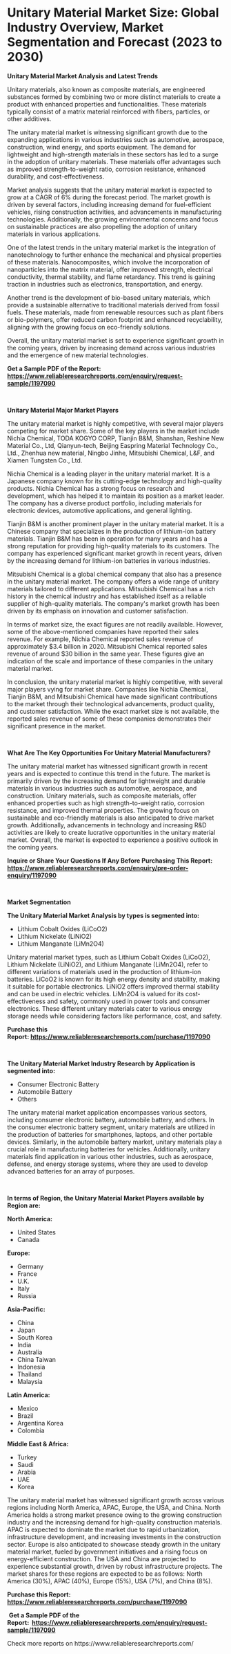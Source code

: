 <p><h1>Unitary Material Market Size: Global Industry Overview, Market Segmentation and Forecast (2023 to 2030)</h1></p><p><strong>Unitary Material Market Analysis and Latest Trends</strong></p>
<p><p>Unitary materials, also known as composite materials, are engineered substances formed by combining two or more distinct materials to create a product with enhanced properties and functionalities. These materials typically consist of a matrix material reinforced with fibers, particles, or other additives.</p><p>The unitary material market is witnessing significant growth due to the expanding applications in various industries such as automotive, aerospace, construction, wind energy, and sports equipment. The demand for lightweight and high-strength materials in these sectors has led to a surge in the adoption of unitary materials. These materials offer advantages such as improved strength-to-weight ratio, corrosion resistance, enhanced durability, and cost-effectiveness.</p><p>Market analysis suggests that the unitary material market is expected to grow at a CAGR of 6% during the forecast period. The market growth is driven by several factors, including increasing demand for fuel-efficient vehicles, rising construction activities, and advancements in manufacturing technologies. Additionally, the growing environmental concerns and focus on sustainable practices are also propelling the adoption of unitary materials in various applications.</p><p>One of the latest trends in the unitary material market is the integration of nanotechnology to further enhance the mechanical and physical properties of these materials. Nanocomposites, which involve the incorporation of nanoparticles into the matrix material, offer improved strength, electrical conductivity, thermal stability, and flame retardancy. This trend is gaining traction in industries such as electronics, transportation, and energy.</p><p>Another trend is the development of bio-based unitary materials, which provide a sustainable alternative to traditional materials derived from fossil fuels. These materials, made from renewable resources such as plant fibers or bio-polymers, offer reduced carbon footprint and enhanced recyclability, aligning with the growing focus on eco-friendly solutions.</p><p>Overall, the unitary material market is set to experience significant growth in the coming years, driven by increasing demand across various industries and the emergence of new material technologies.</p></p>
<p><strong>Get a Sample PDF of the Report:&nbsp; <a href="https://www.reliableresearchreports.com/enquiry/request-sample/1197090">https://www.reliableresearchreports.com/enquiry/request-sample/1197090</a></strong></p>
<p>&nbsp;</p>
<p><strong>Unitary Material Major Market Players</strong></p>
<p><p>The unitary material market is highly competitive, with several major players competing for market share. Some of the key players in the market include Nichia Chemical, TODA KOGYO CORP, Tianjin B&M, Shanshan, Reshine New Material Co., Ltd, Qianyun-tech, Beijing Easpring Material Technology Co., Ltd., Zhenhua new material, Ningbo Jinhe, Mitsubishi Chemical, L&F, and Xiamen Tungsten Co., Ltd.</p><p>Nichia Chemical is a leading player in the unitary material market. It is a Japanese company known for its cutting-edge technology and high-quality products. Nichia Chemical has a strong focus on research and development, which has helped it to maintain its position as a market leader. The company has a diverse product portfolio, including materials for electronic devices, automotive applications, and general lighting.</p><p>Tianjin B&M is another prominent player in the unitary material market. It is a Chinese company that specializes in the production of lithium-ion battery materials. Tianjin B&M has been in operation for many years and has a strong reputation for providing high-quality materials to its customers. The company has experienced significant market growth in recent years, driven by the increasing demand for lithium-ion batteries in various industries.</p><p>Mitsubishi Chemical is a global chemical company that also has a presence in the unitary material market. The company offers a wide range of unitary materials tailored to different applications. Mitsubishi Chemical has a rich history in the chemical industry and has established itself as a reliable supplier of high-quality materials. The company's market growth has been driven by its emphasis on innovation and customer satisfaction.</p><p>In terms of market size, the exact figures are not readily available. However, some of the above-mentioned companies have reported their sales revenue. For example, Nichia Chemical reported sales revenue of approximately $3.4 billion in 2020. Mitsubishi Chemical reported sales revenue of around $30 billion in the same year. These figures give an indication of the scale and importance of these companies in the unitary material market.</p><p>In conclusion, the unitary material market is highly competitive, with several major players vying for market share. Companies like Nichia Chemical, Tianjin B&M, and Mitsubishi Chemical have made significant contributions to the market through their technological advancements, product quality, and customer satisfaction. While the exact market size is not available, the reported sales revenue of some of these companies demonstrates their significant presence in the market.</p></p>
<p>&nbsp;</p>
<p><strong>What Are The Key Opportunities For Unitary Material Manufacturers?</strong></p>
<p><p>The unitary material market has witnessed significant growth in recent years and is expected to continue this trend in the future. The market is primarily driven by the increasing demand for lightweight and durable materials in various industries such as automotive, aerospace, and construction. Unitary materials, such as composite materials, offer enhanced properties such as high strength-to-weight ratio, corrosion resistance, and improved thermal properties. The growing focus on sustainable and eco-friendly materials is also anticipated to drive market growth. Additionally, advancements in technology and increasing R&D activities are likely to create lucrative opportunities in the unitary material market. Overall, the market is expected to experience a positive outlook in the coming years.</p></p>
<p><strong>Inquire or Share Your Questions If Any Before Purchasing This Report: <a href="https://www.reliableresearchreports.com/enquiry/pre-order-enquiry/1197090">https://www.reliableresearchreports.com/enquiry/pre-order-enquiry/1197090</a></strong></p>
<p>&nbsp;</p>
<p><strong>Market Segmentation</strong></p>
<p><strong>The Unitary Material Market Analysis by types is segmented into:</strong></p>
<p><ul><li>Lithium Cobalt Oxides (LiCoO2)</li><li>Lithium Nickelate (LiNiO2)</li><li>Lithium Manganate (LiMn2O4)</li></ul></p>
<p><p>Unitary material market types, such as Lithium Cobalt Oxides (LiCoO2), Lithium Nickelate (LiNiO2), and Lithium Manganate (LiMn2O4), refer to different variations of materials used in the production of lithium-ion batteries. LiCoO2 is known for its high energy density and stability, making it suitable for portable electronics. LiNiO2 offers improved thermal stability and can be used in electric vehicles. LiMn2O4 is valued for its cost-effectiveness and safety, commonly used in power tools and consumer electronics. These different unitary materials cater to various energy storage needs while considering factors like performance, cost, and safety.</p></p>
<p><strong>Purchase this Report:&nbsp;<a href="https://www.reliableresearchreports.com/purchase/1197090">https://www.reliableresearchreports.com/purchase/1197090</a></strong></p>
<p>&nbsp;</p>
<p><strong>The Unitary Material Market Industry Research by Application is segmented into:</strong></p>
<p><ul><li>Consumer Electronic Battery</li><li>Automobile Battery</li><li>Others</li></ul></p>
<p><p>The unitary material market application encompasses various sectors, including consumer electronic battery, automobile battery, and others. In the consumer electronic battery segment, unitary materials are utilized in the production of batteries for smartphones, laptops, and other portable devices. Similarly, in the automobile battery market, unitary materials play a crucial role in manufacturing batteries for vehicles. Additionally, unitary materials find application in various other industries, such as aerospace, defense, and energy storage systems, where they are used to develop advanced batteries for an array of purposes.</p></p>
<p>&nbsp;</p>
<p><strong>In terms of Region, the Unitary Material Market Players available by Region are:</strong></p>
<p>
    <p> <strong> North America: </strong>
        <ul>
            <li>United States</li>
            <li>Canada</li>
        </ul>
        </p> 
    <p> <strong> Europe: </strong>
        <ul>
            <li>Germany</li>
            <li>France</li>
            <li>U.K.</li>
            <li>Italy</li>
            <li>Russia</li>
        </ul>
        </p> 
    <p> <strong> Asia-Pacific: </strong>
        <ul>
            <li>China</li>
            <li>Japan</li>
            <li>South Korea</li>
            <li>India</li>
            <li>Australia</li>
            <li>China Taiwan</li>
            <li>Indonesia</li>
            <li>Thailand</li>
            <li>Malaysia</li>
        </ul>
        </p> 
    <p> <strong> Latin America: </strong>
        <ul>
            <li>Mexico</li>
            <li>Brazil</li>
            <li>Argentina Korea</li>
            <li>Colombia</li>
        </ul>
        </p> 
    <p> <strong> Middle East & Africa: </strong>
        <ul>
            <li>Turkey</li>
            <li>Saudi</li>
            <li>Arabia</li>
            <li>UAE</li>
            <li>Korea</li>
        </ul>
    </p>
    </p>
<p><p>The unitary material market has witnessed significant growth across various regions including North America, APAC, Europe, the USA, and China. North America holds a strong market presence owing to the growing construction industry and the increasing demand for high-quality construction materials. APAC is expected to dominate the market due to rapid urbanization, infrastructure development, and increasing investments in the construction sector. Europe is also anticipated to showcase steady growth in the unitary material market, fueled by government initiatives and a rising focus on energy-efficient construction. The USA and China are projected to experience substantial growth, driven by robust infrastructure projects. The market shares for these regions are expected to be as follows: North America (30%), APAC (40%), Europe (15%), USA (7%), and China (8%).</p></p>
<p><strong>Purchase this Report: <a href="https://www.reliableresearchreports.com/purchase/1197090">https://www.reliableresearchreports.com/purchase/1197090</a></strong></p>
<p>&nbsp;<strong>Get a Sample PDF of the Report:&nbsp;&nbsp;<a href="https://www.reliableresearchreports.com/enquiry/request-sample/1197090">https://www.reliableresearchreports.com/enquiry/request-sample/1197090</a></strong></p>
<p><strong></strong></p>
<p>Check more reports on https://www.reliableresearchreports.com/</p>